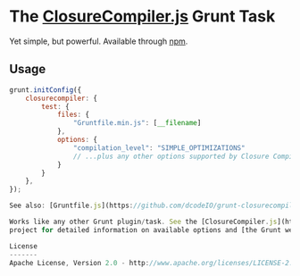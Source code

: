 The [ClosureCompiler.js](https://github.com/dcodeIO/ClosureCompiler.js) Grunt Task
=================================
Yet simple, but powerful. Available through [npm](https://npmjs.org/package/grunt-closurecompiler).

Usage
-----

```javascript
grunt.initConfig({
    closurecompiler: {
        test: {
            files: {
                "Gruntfile.min.js": [__filename]
            },
            options: {
                "compilation_level": "SIMPLE_OPTIMIZATIONS"
                // ...plus any other options supported by Closure Compiler
            }
        }
    },
});

See also: [Gruntfile.js](https://github.com/dcodeIO/grunt-closurecompiler/blob/master/Gruntfile.js)

Works like any other Grunt plugin/task. See the [ClosureCompiler.js](https://github.com/dcodeIO/ClosureCompiler.js)
project for detailed information on available options and [the Grunt website](http://gruntjs.com/) for everything Grunt.

License
-------
Apache License, Version 2.0 - http://www.apache.org/licenses/LICENSE-2.0.html
